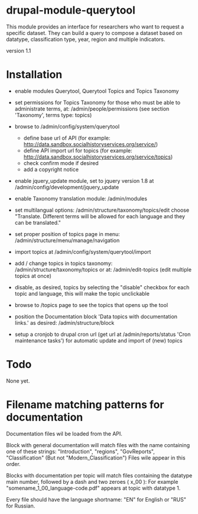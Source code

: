# drupal-module-querytool
This module provides an interface for researchers who want to request a specific dataset.
They can build a query to compose a dataset based on datatype, classification type, year, region and multiple indicators.

version 1.1

# Installation
- enable modules Querytool, Querytool Topics and Topics Taxonomy
- set permissions for Topics Taxonomy for those who must be able to administrate terms, at: /admin/people/permissions (see section 'Taxonomy', terms type: topics)
- browse to /admin/config/system/querytool
    - define base url of API  (for example: http://data.sandbox.socialhistoryservices.org/service/)
    - define API import url for topics (for example: http://data.sandbox.socialhistoryservices.org/service/topics)
    - check confirm mode if desired
    - add a copyright notice
- enable jquery_update module, set to jquery version 1.8 at /admin/config/development/jquery_update
- enable Taxonomy translation module: /admin/modules
- set multilangual options: /admin/structure/taxonomy/topics/edit choose "Translate. Different terms will be allowed for each language and they can be translated."
- set proper position of topics page in menu: /admin/structure/menu/manage/navigation
- import topics at /admin/config/system/querytool/import
- add / change topics in topics taxonomy: /admin/structure/taxonomy/topics or at: /admin/edit-topics (edit multiple topics at once)
- disable, as desired, topics by selecting the "disable" checkbox for each topic and language, this will make the topic unclickable
- browse to /topics page to see the topics that opens up the tool
- position the Documentation block 'Data topics with documentation links.' as desired: /admin/structure/block

- setup a cronjob to drupal cron url (get url at /admin/reports/status 'Cron maintenance tasks') for automatic update and import of (new) topics

# Todo

None yet.

# Filename matching patterns for documentation

Documentation files wil be loaded from the API.

Block with general documentation will match files with the name containing  one of these strings:
"Introduction", "regions", "GovReports", "Classification" (But not "Modern_Classification")
Files wile appear in this order.

Blocks with documentation per topic will match files containing the datatype main number, followed by a dash and two zeroes ( x_00 ):
For example "somename_1_00_language-code.pdf" appears at topic with datatype 1. 

Every file should have the language shortname: "EN" for English or "RUS" for Russian.




           
     